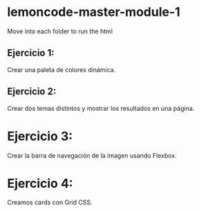 # lemoncode-master-module-1

Move into each folder to run the html

## Ejercicio 1: 

Crear una paleta de colores dinámica.

## Ejercicio 2: 

Crear dos temas distintos y mostrar los resultados en una página.

# Ejercicio 3: 

Crear la barra de navegación de la imagen usando Flexbox.

# Ejercicio 4: 

Creamos cards con Grid CSS.
